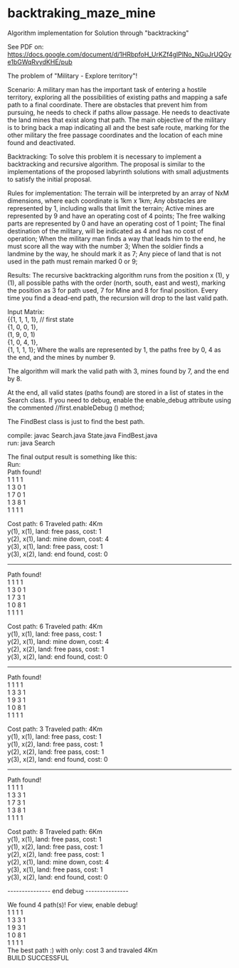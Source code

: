 # backtraking_maze_mine
Algorithm implementation for
Solution through "backtracking"

See PDF on: https://docs.google.com/document/d/1HRbpfoH_UrKZf4glPlNo_NGuJrUQGye1bGWqRvydKHE/pub

The problem of "Military - Explore territory"!

Scenario: A military man has the important task of entering a hostile territory, exploring all the possibilities of existing paths and mapping a safe path to a final coordinate. There are obstacles that prevent him from pursuing, he needs to check if paths allow passage. He needs to deactivate the land mines that exist along that path. The main objective of the military is to bring back a map indicating all and the best safe route, marking for the other military the free passage coordinates and the location of each mine found and deactivated.
 
Backtracking: To solve this problem it is necessary to implement a backtracking and recursive algorithm. The proposal is similar to the implementations of the proposed labyrinth solutions with small adjustments to satisfy the initial proposal.
 
Rules for implementation:
The terrain will be interpreted by an array of NxM dimensions, where each coordinate is 1km x 1km;
Any obstacles are represented by 1, including walls that limit the terrain;
Active mines are represented by 9 and have an operating cost of 4 points;
The free walking parts are represented by 0 and have an operating cost of 1 point;
The final destination of the military, will be indicated as 4 and has no cost of operation;
When the military man finds a way that leads him to the end, he must score all the way with the number 3;
When the soldier finds a landmine by the way, he should mark it as 7;
Any piece of land that is not used in the path must remain marked 0 or 9;
 
Results: The recursive backtracking algorithm runs from the position x (1), y (1), all possible paths with the order (north, south, east and west), marking the position as 3 for path used, 7 for Mine and 8 for final position. Every time you find a dead-end path, the recursion will drop to the last valid path. 

Input Matrix:
 <br>{{1, 1, 1, 1}, // first state
 <br>{1, 0, 0, 1},
 <br>(1, 9, 0, 1)
 <br>{1, 0, 4, 1},
 <br>{1, 1, 1, 1}; Where the walls are represented by 1, the paths free by 0, 4 as the end, and the mines by number 9.

The algorithm will mark the valid path with 3, mines found by 7, and the end by 8.

At the end, all valid states (paths found) are stored in a list of states in the Search class. If you need to debug, enable the enable_debug attribute using the commented //first.enableDebug () method;

The FindBest class is just to find the best path.

compile: javac Search.java State.java FindBest.java
<br>run: java Search

The final output result is something like this: 
<br>Run:<br>
Path found!
<br>1 1 1 1 
<br>1 3 0 1 
<br>1 7 0 1 
<br>1 3 8 1 
<br>1 1 1 1 

Cost path: 6
Traveled path: 4Km
<br>y(1), x(1), land: free pass, cost: 1
<br>y(2), x(1), land: mine down, cost: 4
<br>y(3), x(1), land: free pass, cost: 1
<br>y(3), x(2), land: end found, cost: 0

---------------------------------------------

Path found!
<br>1 1 1 1 
<br>1 3 0 1 
<br>1 7 3 1 
<br>1 0 8 1 
<br>1 1 1 1 

Cost path: 6
Traveled path: 4Km
<br>y(1), x(1), land: free pass, cost: 1
<br>y(2), x(1), land: mine down, cost: 4
<br>y(2), x(2), land: free pass, cost: 1
<br>y(3), x(2), land: end found, cost: 0

---------------------------------------------

Path found!
<br>1 1 1 1 
<br>1 3 3 1 
<br>1 9 3 1 
<br>1 0 8 1 
<br>1 1 1 1 

Cost path: 3
Traveled path: 4Km
<br>y(1), x(1), land: free pass, cost: 1
<br>y(1), x(2), land: free pass, cost: 1
<br>y(2), x(2), land: free pass, cost: 1
<br>y(3), x(2), land: end found, cost: 0

---------------------------------------------

Path found!
<br>1 1 1 1 
<br>1 3 3 1 
<br>1 7 3 1 
<br>1 3 8 1 
<br>1 1 1 1 

Cost path: 8
Traveled path: 6Km
<br>y(1), x(1), land: free pass, cost: 1
<br>y(1), x(2), land: free pass, cost: 1
<br>y(2), x(2), land: free pass, cost: 1
<br>y(2), x(1), land: mine down, cost: 4
<br>y(3), x(1), land: free pass, cost: 1
<br>y(3), x(2), land: end found, cost: 0

--------------- end debug ---------------

We found 4 path(s)! For view, enable debug!
<br>1 1 1 1 
<br>1 3 3 1 
<br>1 9 3 1 
<br>1 0 8 1 
<br>1 1 1 1 
<br>The best path :) with only: cost 3 and travaled 4Km
<br>BUILD SUCCESSFUL
